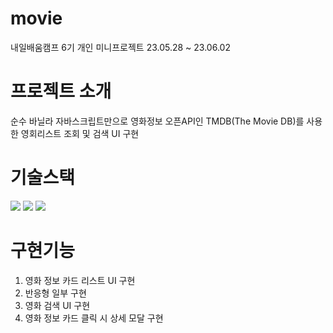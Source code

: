 # movie
내일배움캠프 6기 개인 미니프로젝트 23.05.28 ~ 23.06.02
# 프로젝트 소개
순수 바닐라 자바스크립트만으로 영화정보 오픈API인 TMDB(The Movie DB)를 사용한 영회리스트 조회 및 검색 UI 구현
# 기술스택
<div align=left>
 <img src="https://img.shields.io/badge/html5-E34F26?style=for-the-badge&logo=html5&logoColor=white"> 
 <img src="https://img.shields.io/badge/css-1572B6?style=for-the-badge&logo=css3&logoColor=white"> 
 <img src="https://img.shields.io/badge/javascript-F7DF1E?style=for-the-badge&logo=javascript&logoColor=black">
</div>

# 구현기능
1. 영화 정보 카드 리스트 UI 구현
2. 반응형 일부 구현
3. 영화 검색 UI 구현
4. 영화 정보 카드 클릭 시 상세 모달 구현
